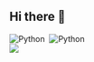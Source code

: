 ## Hi there 👋
![Python](https://img.shields.io/badge/python-3670A0?style=for-the-badge&logo=python&logoColor=ffdd54)&nbsp;
![Python](https://img.shields.io/badge/python-3670A0?style=for-the-badge&logo=python&logoColor=ffdd54)\
![](http://github-profile-summary-cards.vercel.app/api/cards/repos-per-language?username=andrey-kobelev&theme=default)
<!--
**andrey-kobelev/andrey-kobelev** is a ✨ _special_ ✨ repository because its `README.md` (this file) appears on your GitHub profile.

Here are some ideas to get you started:

- 🔭 I’m currently working on ...
- 🌱 I’m currently learning ...
- 👯 I’m looking to collaborate on ...
- 🤔 I’m looking for help with ...
- 💬 Ask me about ...
- 📫 How to reach me: ...
- 😄 Pronouns: ...
- ⚡ Fun fact: ...
-->
